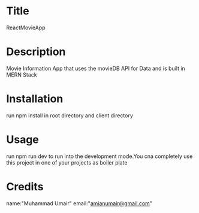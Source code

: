 # Title

ReactMovieApp

# Description

Movie Information App that uses the movieDB API for Data and is built in MERN Stack

# Installation

run npm install in root directory and client directory

# Usage

run npm run dev to run into the development mode.You cna completely use this project in one of your projects as boiler plate

# Credits

name:"Muhammad Umair"
email:"amianumair@gmail.com"
